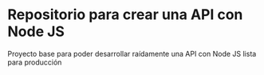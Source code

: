 # Repositorio para crear una API con Node JS

Proyecto base para poder desarrollar raídamente una API con Node JS lista para producción
